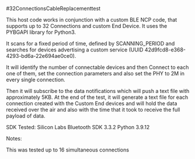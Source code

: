 #32ConnectionsCableReplacementtest

This host code works in conjunction with a custom BLE NCP code, that supports up to 32 Connections and custom End Device. It uses the PYBGAPI library for Python3.

It scans for a fixed period of time, defined by SCANNING_PERIOD and searches for devices advertising a custom service (UUID 42d9fcd8-e368-4293-bd6a-22e694ae0ce0).

It will identify the number of connectable devices and then Connect to each one of them, set the connection parameters and also set the PHY to 2M in every single connection.

Then it will subscribe to the data notifications which will push a text file with approximately 5KB. At the end of the test, it will generate a text file for each connection created with the Custom End devices and will hold the data received over the air and also with the time that it took to receive the full payload of data.

SDK Tested: Silicon Labs Bluetooth SDK 3.3.2
Python 3.9.12


Notes:

This was tested up to 16 simultaneous connections
